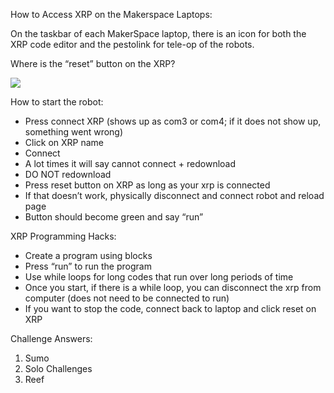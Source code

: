 How to Access XRP on the Makerspace Laptops:

On the taskbar of each MakerSpace laptop, there is an icon for both the XRP code editor and the pestolink for tele-op of the robots.

Where is the “reset” button on the XRP?

![](https://lh7-us.googleusercontent.com/bH57knH4IcQsetvlVBUuMIG2SKdcTURgh0E6UfCNbS-pL71nJ7Azi1Pf64fqN-WVPBGRzuCTOKHbRT2S0J8Crd-9kBHa5zN3svViooX6jyuj5zsEhHVVTyaD5WieEeJc353YwSfEG8JrIyQRr15TyEQ)

How to start the robot:

* Press connect XRP (shows up as com3 or com4; if it does not show up, something went wrong)
* Click on XRP name
* Connect
* A lot times it will say cannot connect + redownload
* DO NOT redownload
* Press reset button on XRP as long as your xrp is connected
* If that doesn’t work, physically disconnect and connect robot and reload page
* Button should become green and say “run”

XRP Programming Hacks:

* Create a program using blocks
* Press “run” to run the program
* Use while loops for long codes that run over long periods of time
* Once you start, if there is a while loop, you can disconnect the xrp from computer (does not need to be connected to run)
* If you want to stop the code, connect back to laptop and click reset on XRP

Challenge Answers:

1. Sumo
2. Solo Challenges
3. Reef
